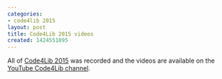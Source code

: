 ```yaml
---
categories:
- code4lib 2015
layout: post
title: Code4Lib 2015 videos
created: 1424551895
---
```

All of [Code4Lib 2015](http://code4lib.org/conference/2015/) was recorded and the videos are available on the [YouTube Code4Lib channel](https://www.youtube.com/user/code4lib/videos).
